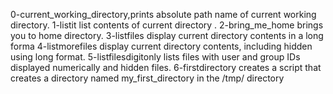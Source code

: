 0-current_working_directory,prints absolute path name of current working directory.
1-listit list contents  of current  directory .
2-bring_me_home brings you to home directory.
3-listfiles display current directory contents in a long forma
4-listmorefiles display current directory contents, including hidden using long format.
5-listfilesdigitonly lists files with user and group IDs displayed numerically and hidden files.
6-firstdirectory creates a script that creates a directory named my_first_directory in the /tmp/ directory
